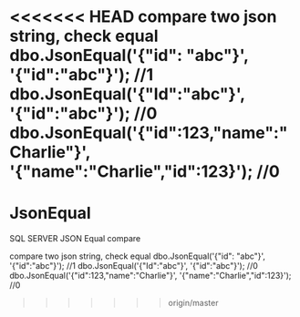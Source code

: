 <<<<<<< HEAD
compare two json string, check equal
dbo.JsonEqual('{"id":  "abc"}', '{"id":"abc"}');	//1
dbo.JsonEqual('{"Id":"abc"}', '{"id":"abc"}');		//0
dbo.JsonEqual('{"id":123,"name":"Charlie"}', '{"name":"Charlie","id":123}');	//0
=======
# JsonEqual
SQL SERVER JSON Equal compare

compare two json string, check equal
dbo.JsonEqual('{"id":  "abc"}', '{"id":"abc"}');	//1
dbo.JsonEqual('{"Id":"abc"}', '{"id":"abc"}');		//0
dbo.JsonEqual('{"id":123,"name":"Charlie"}', '{"name":"Charlie","id":123}');	//0
>>>>>>> origin/master
